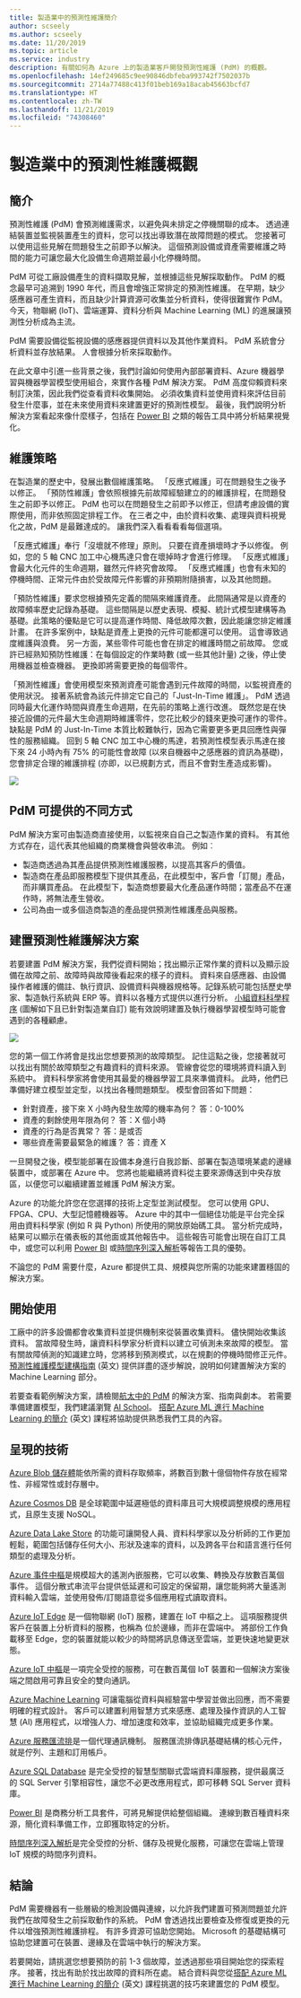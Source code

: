 ```yaml
---
title: 製造業中的預測性維護簡介
author: scseely
ms.author: scseely
ms.date: 11/20/2019
ms.topic: article
ms.service: industry
description: 有關如何為 Azure 上的製造業客戶開發預測性維護 (PdM) 的概觀。
ms.openlocfilehash: 14ef249685c9ee90846dbfeba993742f7502037b
ms.sourcegitcommit: 2714a77488c413f01beb169a18acab45663bcfd7
ms.translationtype: HT
ms.contentlocale: zh-TW
ms.lasthandoff: 11/21/2019
ms.locfileid: "74308460"
---
```

# <a name="predictive-maintenance-in-manufacturing-overview"></a>製造業中的預測性維護概觀

## <a name="introduction"></a>簡介

預測性維護 (PdM) 會預測維護需求，以避免與未排定之停機關聯的成本。 透過連結裝置並監視裝置產生的資料，您可以找出導致潛在故障問題的模式。 您接著可以使用這些見解在問題發生之前即予以解決。 這個預測設備或資產需要維護之時間的能力可讓您最大化設備生命週期並最小化停機時間。

PdM 可從工廠設備產生的資料擷取見解，並根據這些見解採取動作。 PdM 的概念最早可追溯到 1990 年代，而且會增強正常排定的預測性維護。 在早期，缺少感應器可產生資料，而且缺少計算資源可收集並分析資料，使得很難實作 PdM。 今天，物聯網 (IoT)、雲端運算、資料分析與 Machine Learning (ML) 的進展讓預測性分析成為主流。

PdM 需要設備從監視設備的感應器提供資料以及其他作業資料。 PdM 系統會分析資料並存放結果。 人會根據分析來採取動作。

在此文章中引進一些背景之後，我們討論如何使用內部部署資料、Azure 機器學習與機器學習模型使用組合，來實作各種 PdM 解決方案。 PdM 高度仰賴資料來制訂決策，因此我們從查看資料收集開始。 必須收集資料並使用資料來評估目前發生什麼事，並在未來使用資料來建置更好的預測性模型。 最後，我們說明分析解決方案看起來像什麼樣子，包括在 [Power BI](https://docs.microsoft.com/power-bi/) 之類的報告工具中將分析結果視覺化。

## <a name="maintenance-strategies"></a>維護策略

在製造業的歷史中，發展出數個維護策略。 「反應式維護」可在問題發生之後予以修正。 「預防性維護」會依照根據先前故障經驗建立的的維護排程，在問題發生之前即予以修正。 PdM 也可以在問題發生之前即予以修正，但請考慮設備的實際使用，而非依照固定排程工作。 在三者之中，由於資料收集、處理與資料視覺化之故，PdM 是最難達成的。 讓我們深入看看看看每個選項。

「反應式維護」奉行「沒壞就不修理」原則。 只要在資產損壞時才予以修復。 例如，您的 5 軸 CNC 加工中心機馬達只會在壞掉時才會進行修理。 「反應式維護」會最大化元件的生命週期，雖然元件終究會故障。 「反應式維護」也會有未知的停機時間、正常元件由於受故障元件影響的非預期附隨損害，以及其他問題。

「預防性維護」要求您根據預先定義的間隔來維護資產。 此間隔通常是以資產的故障頻率歷史記錄為基礎。 這些間隔是以歷史表現、模擬、統計式模型建構等為基礎。此策略的優點是它可以提高運作時間、降低故障次數，因此能讓您排定維護計畫。 在許多案例中，缺點是資產上更換的元件可能都還可以使用。 這會導致過度維護與浪費。 另一方面，某些零件可能也會在排定的維護時間之前故障。 您或許已經熟知預防性維護：在每個設定的作業時數 (或一些其他計量) 之後，停止使用機器並檢查機器。 更換即將需要更換的每個零件。

「預測性維護」會使用模型來預測資產可能會遇到元件故障的時間，以監視資產的使用狀況。 接著系統會為該元件排定它自己的「Just-In-Time 維護」。 PdM 透過同時最大化運作時間與資產生命週期，在先前的策略上進行改進。 既然您是在快接近設備的元件最大生命週期時維護零件，您花比較少的錢來更換可運作的零件。 缺點是 PdM 的 Just-In-Time 本質比較難執行，因為它需要更多更具回應性與彈性的服務組織。 回到 5 軸 CNC 加工中心機的馬達，若預測性模型表示馬達在接下來 24 小時內有 75% 的可能性會故障 (以來自機器中之感應器的資訊為基礎)，您會排定合理的維護排程 (亦即，以已規劃方式，而且不會對生產造成影響)。

 ![](./assets/pdm-assets/maintenancestrategies.png)


## <a name="different-ways-pdm-can-be-offered"></a>PdM 可提供的不同方式

PdM 解決方案可由製造商直接使用，以監視來自自己之製造作業的資料。 有其他方式存在，這代表其他組織的商業機會與營收串流。 例如︰

- 製造商透過為其產品提供預測性維護服務，以提高其客戶的價值。
- 製造商在產品即服務模型下提供其產品，在此模型中，客戶會「訂閱」產品，而非購買產品。 在此模型下，製造商想要最大化產品運作時間；當產品不在運作時，將無法產生營收。
- 公司為由一或多個造商製造的產品提供預測性維護產品與服務。

## <a name="building-a-predictive-maintenance-solution"></a>建置預測性維護解決方案

若要建置 PdM 解決方案，我們從資料開始；找出顯示正常作業的資料以及顯示設備在故障之前、故障時與故障後看起來的樣子的資料。 資料來自感應器、由設備操作者維護的備註、執行資訊、設備資料與機器規格等。記錄系統可能包括歷史學家、製造執行系統與 ERP 等。資料以各種方式提供以進行分析。 [小組資料科學程序](https://docs.microsoft.com/azure/machine-learning/team-data-science-process/) (圖解如下且已針對製造業自訂) 能有效說明建置及執行機器學習模型時可能會遇到的各種顧慮。

 ![](./assets/pdm-assets/DataScienceDiagram.png)


您的第一個工作將會是找出您想要預測的故障類型。 記住這點之後，您接著就可以找出有關於故障類型之有趣資料的資料來源。 管線會從您的環境將資料讀入到系統中。 資料科學家將會使用其最愛的機器學習工具來準備資料。 此時，他們已準備好建立模型並定型，以找出各種問題類型。 模型會回答如下問題：

- 針對資產，接下來 X 小時內發生故障的機率為何？  答：0-100%
- 資產的剩餘使用年限為何？  答：X 個小時
- 資產的行為是否異常？  答：是或否
- 哪些資產需要最緊急的維護？  答：資產 X

一旦開發之後，模型能部署在設備本身進行自我診斷、部署在製造環境某處的邊緣裝置中，或部署在 Azure 中。 您將也能繼續將資料從主要來源傳送到中央存放區，以便您可以繼續建置並維護 PdM 解決方案。

Azure 的功能允許您在您選擇的技術上定型並測試模型。 您可以使用 GPU、FPGA、CPU、大型記憶體機器等。 Azure 中的其中一個絕佳功能是平台完全採用由資料科學家 (例如 R 與 Python) 所使用的開放原始碼工具。 當分析完成時，結果可以顯示在儀表板的其他面或其他報告中。 這些報告可能會出現在自訂工具中，或您可以利用 [Power BI](https://docs.microsoft.com/power-bi/) 或[時間序列深入解析](https://docs.microsoft.com/azure/time-series-insights/)等報告工具的優勢。

不論您的 PdM 需要什麼，Azure 都提供工具、規模與您所需的功能來建置穩固的解決方案。

## <a name="getting-started"></a>開始使用

工廠中的許多設備都會收集資料並提供機制來從裝置收集資料。 儘快開始收集該資料。 當故障發生時，讓資料科學家分析資料以建立可偵測未來故障的模型。 當有關故障偵測的知識建立時，您將移到預測模式，以在規劃的停機時間修正元件。 [預測性維護模型建構指南](https://gallery.azure.ai/Collection/Predictive-Maintenance-Modelling-Guide-1) \(英文\) 提供詳盡的逐步解說，說明如何建置解決方案的 Machine Learning 部分。

若要查看範例解決方案，請檢閱[航太中的 PdM](https://github.com/Azure/cortana-intelligence-predictive-maintenance-aerospace) 的解決方案、指南與劇本。 若需要準備建置模型，我們建議瀏覽 [AI School](https://aischool.microsoft.com/)。 [搭配 Azure ML 進行 Machine Learning 的簡介](https://aischool.microsoft.com/learning-paths/4ZYo4wHJVCsUSAKa2EoAk8) \(英文\) 課程將協助提供熟悉我們工具的內容。

## <a name="technologies-presented"></a>呈現的技術

[Azure Blob 儲存體](https://docs.microsoft.com/azure/storage/blobs/storage-blobs-introduction)能依所需的資料存取頻率，將數百到數十億個物件存放在經常性、非經常性或封存層中。

[Azure Cosmos DB](https://docs.microsoft.com/azure/cosmos-db/) 是全球範圍中延遲極低的資料庫且可大規模調整規模的應用程式，且原生支援 NoSQL。

[Azure Data Lake Store](https://docs.microsoft.com/azure/data-lake-store/) 的功能可讓開發人員、資料科學家以及分析師的工作更加輕鬆，範圍包括儲存任何大小、形狀及速率的資料，以及跨各平台和語言進行任何類型的處理及分析。

[Azure 事件中樞](https://docs.microsoft.com/azure/event-hubs/)是規模超大的遙測內嵌服務，它可以收集、轉換及存放數百萬個事件。 這個分散式串流平台提供低延遲和可設定的保留期，讓您能夠將大量遙測資料輸入雲端，並使用發佈/訂閱語意從多個應用程式讀取資料。

[Azure IoT Edge](https://docs.microsoft.com/azure/iot-edge/) 是一個物聯網 (IoT) 服務，建置在 IoT 中樞之上。 這項服務提供客戶在裝置上分析資料的服務，也稱為 位於邊緣，而非在雲端中。 將部份工作負載移至 Edge，您的裝置就能以較少的時間將訊息傳送至雲端，並更快速地變更狀態。

[Azure IoT 中樞](https://docs.microsoft.com/azure/iot-hub/)是一項完全受控的服務，可在數百萬個 IoT 裝置和一個解決方案後端之間啟用可靠且安全的雙向通訊。

[Azure Machine Learning](https://docs.microsoft.com/azure/machine-learning/) 可讓電腦從資料與經驗當中學習並做出回應，而不需要明確的程式設計。 客戶可以建置利用智慧方式來感應、處理及操作資訊的人工智慧 (AI) 應用程式，以增強人力、增加速度和效率，並協助組織完成更多作業。

[Azure 服務匯流排](https://docs.microsoft.com/azure/service-bus/)是一個代理通訊機制。 服務匯流排傳訊基礎結構的核心元件，就是佇列、主題和訂用帳戶。

[Azure SQL Database](https://docs.microsoft.com/azure/sql-database/) 是完全受控的智慧型關聯式雲端資料庫服務，提供最廣泛的 SQL Server 引擎相容性，讓您不必更改應用程式，即可移轉 SQL Server 資料庫。

[Power BI](https://docs.microsoft.com/power-bi/) 是商務分析工具套件，可將見解提供給整個組織。 連線到數百種資料來源，簡化資料準備工作，立即獲取特定的分析。

[時間序列深入解析](https://docs.microsoft.com/azure/time-series-insights/)是完全受控的分析、儲存及視覺化服務，可讓您在雲端上管理 IoT 規模的時間序列資料。

## <a name="conclusion"></a>結論

PdM 需要機器有一些層級的檢測設備與連線，以允許我們建置可預測問題並允許我們在故障發生之前採取動作的系統。 PdM 會透過找出要檢查及修復或更換的元件以增強預測性維護排程。 有許多資源可協助您開始。 Microsoft 的基礎結構可協助您建置可在裝置、邊緣及在雲端中執行的解決方案。 

若要開始，請挑選您想要預防的前 1-3 個故障，並透過那些項目開始您的探索程序。 接著，找出有助於找出故障的資料所在處。 結合資料與您從[搭配 Azure ML 進行 Machine Learning 的簡介](https://aischool.microsoft.com/learning-paths/4ZYo4wHJVCsUSAKa2EoAk8) \(英文\) 課程挑選的技巧來建置您的 PdM 模型。